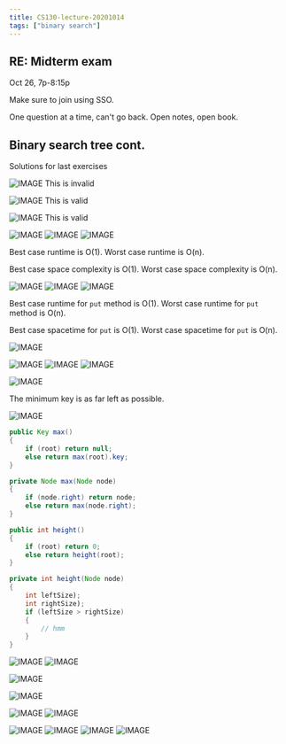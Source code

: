 ```yaml
---
title: CS130-lecture-20201014
tags: ["binary search"]
---
```


## RE: Midterm exam

Oct 26, 7p-8:15p

Make sure to join using SSO.

One question at a time, can't go back. Open notes, open book. 

## Binary search tree cont.

Solutions for last exercises

![IMAGE](/notes/79CD82A5A9CAFADB2644BC51CF4185E8.jpg)
 This is invalid

![IMAGE](/notes/F7731E3A47B1D7F6BCD2FCF63DEDBA5F.jpg)
This is valid

![IMAGE](/notes/D54899323EB47D407D0A6E8997A64EE5.jpg)
This is valid

![IMAGE](/notes/65DCE9D4D9315B912FF65A8BE601F821.jpg)
![IMAGE](/notes/3D9E6BA6BEF10B16F6DF9A13A465990F.jpg)
![IMAGE](/notes/B3E17D7E9213D18A59AD3FCDDBCABB2E.jpg)

Best case runtime is O(1).
Worst case runtime is O(n).

Best case space complexity is O(1).
Worst case space complexity is O(n).

![IMAGE](/notes/8136D8E52895554B9F1793D3EE887540.jpg)
![IMAGE](/notes/1A2622EB82727AFA6D2B35BF3D70B688.jpg)
![IMAGE](/notes/EB24C6C6D4BE1A4E5637D74CE5AF71D9.jpg)

Best case runtime for `put` method is O(1).
Worst case runtime for `put` method is O(n).

Best case spacetime for `put` is O(1).
Worst case spacetime for `put` is O(n).

![IMAGE](/notes/7CB0C822D1149EFB6BFB0A6347A64124.jpg)

![IMAGE](/notes/A9B4EF507937D7EFBE062C91386A9F6F.jpg)
![IMAGE](/notes/FDE3DFB16DD708FB4BC9EF6430F734DD.jpg)
![IMAGE](/notes/254BDD049D3EB34F04CA810FDBD5B6E2.jpg)

![IMAGE](/notes/E469DE0D7FAF66EEC5D77C1E76480C13.jpg)

The minimum key is as far left as possible.

![IMAGE](/notes/F1569102223B6836EEB92A207ED09253.jpg)

```java
public Key max()
{
    if (root) return null;
    else return max(root).key;
}

private Node max(Node node)
{
    if (node.right) return node;
    else return max(node.right);
}
```

```java
public int height()
{
    if (root) return 0;
    else return height(root);
}

private int height(Node node)
{
    int leftSize);
    int rightSize);
    if (leftSize > rightSize)
    {
        // hmm
    }
}
```

![IMAGE](/notes/167195FA2D792907022001F799BE0BAD.jpg)
![IMAGE](/notes/A8008064852CCC78DAAF6A0E1B23BB65.jpg)

![IMAGE](/notes/627B678E87D05DEAF81C3442750C148D.jpg)

![IMAGE](/notes/B74F4F0455D7F20A6777980CD69A8310.jpg)

![IMAGE](/notes/C3C30A5CB97FF679E5F0357D49F7EA59.jpg)
![IMAGE](/notes/D1F1EB558CF087835F7BAE649489AC94.jpg)

![IMAGE](/notes/EA6A9F10AAFCF769C96A5B63DF50B498.jpg)
![IMAGE](/notes/74A7D2B4C603D4692B7F7A990B213AAC.jpg)
![IMAGE](/notes/4ED5B9147F953484805A744B68EA6F98.jpg)
![IMAGE](/notes/6377DA9DB2A35753AFED890C2A0364E7.jpg)
